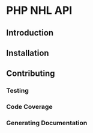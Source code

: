 # PHP NHL API

## Introduction

## Installation

## Contributing

### Testing

### Code Coverage

### Generating Documentation

